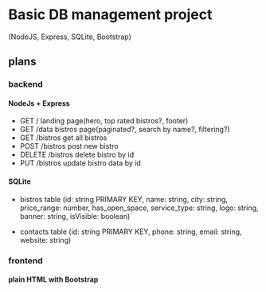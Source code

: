 # Basic DB management project
(NodeJS, Express, SQLite, Bootstrap)

## plans

### backend

#### NodeJs + Express

- GET       /           landing page(hero, top rated bistros?, footer)
- GET       /data       bistros page(paginated?, search by name?, filtering?)
- GET       /bistros    get all bistros
- POST      /bistros    post new bistro
- DELETE    /bistros    delete bistro by id
- PUT       /bistros    update bistro data by id

#### SQLite

- bistros table (id: string PRIMARY KEY, name: string, city: string, price_range: number, has_open_space, service_type: string, logo: string, banner: string, isVisible: boolean)

- contacts table (id: string PRIMARY KEY, phone: string, email: string, website: string)

### frontend

#### plain HTML with Bootstrap